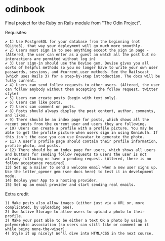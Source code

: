 # odinbook
Final project for the Ruby on Rails module from "The Odin Project".

Requisites:

    ✔️ 1) Use PostgreSQL for your database from the beginning (not SQLite3), that way your deployment will go much more smoothly.
    ✔️ 2) Users must sign in to see anything except the sign in page - (Altered, the user can enter as a guest an watch all the post but no interactions are permited without log in)
    ✔️ 3) User sign-in should use the Devise gem. Devise gives you all sorts of helpful methods so you no longer have to write your own user passwords, sessions, and #current_user methods. See the Railscast (which uses Rails 3) for a step-by-step introduction. The docs will be fully current.
    ✔️ 4) Users can send follow requests to other users. (Altered, the user can follow anybody without them accepting the follow request, twitter style)
    ✔️ 5) Users can create posts (begin with text only).
    ✔️ 6) Users can like posts.
    ✔️ 7) Users can comment on posts.
    ✔️ 8) Posts should always display the post content, author, comments, and likes.
    ✔️ 9) There should be an index page for posts, which shows all the recent posts from the current user and users they are following.
    ✔️ 10) Users can create a profile with a profile picture. You may be able to get the profile picture when users sign in using OmniAuth. If this isn’t the case you can use Gravatar to generate the photo.
    ✔️ 11) A user’s profile page should contain their profile information, profile photo, and posts.
    ✔️ 12) There should be an index page for users, which shows all users and buttons for sending follow requests to users the user is not already following or have a pending request. (Altered, there is no follow acceptance required).
    13) Set up a mailer to send a welcome email when a new user signs up. Use the letter_opener gem (see docs here) to test it in development mode.
    14) Deploy your App to a hosting provider.
    15) Set up an email provider and start sending real emails.

Extra credit

    1) Make posts also allow images (either just via a URL or, more complicated, by uploading one).
    2) Use Active Storage to allow users to upload a photo to their profile.
    3) Make your post able to be either a text OR a photo by using a polymorphic association (so users can still like or comment on it while being none-the-wiser).
    4) Style it up nicely! We’ll dive into HTML/CSS in the next course.

